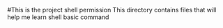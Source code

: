 #This is the project shell permission
This directory contains files that will help me learn shell basic command
